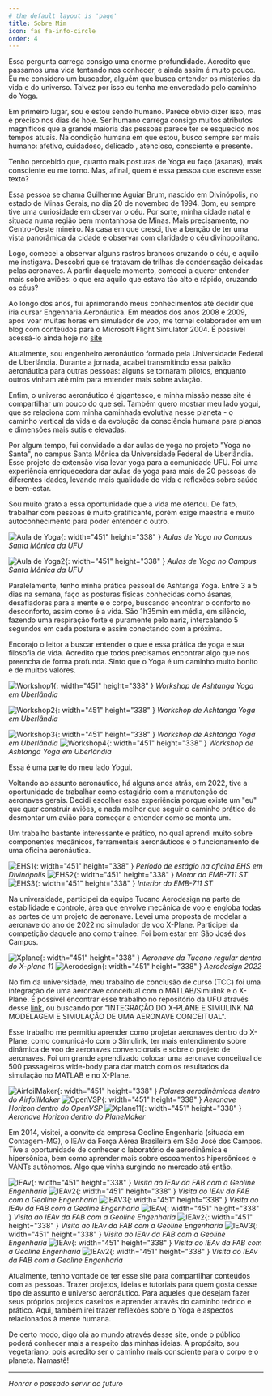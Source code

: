 ```yaml
---
# the default layout is 'page'
title: Sobre Mim
icon: fas fa-info-circle
order: 4
---
```


Essa pergunta carrega consigo uma enorme profundidade. Acredito que passamos uma vida tentando nos conhecer, e ainda assim é muito pouco. Eu me considero um buscador, alguém que busca entender os mistérios da vida e do universo. Talvez por isso eu tenha me enveredado pelo caminho do Yoga.

Em primeiro lugar, sou e estou sendo humano. Parece óbvio dizer isso, mas é preciso nos dias de hoje. Ser humano carrega consigo muitos atributos magníficos que a grande maioria das pessoas parece ter se esquecido nos tempos atuais. Na condição humana em que estou, busco sempre ser mais humano: afetivo, cuidadoso, delicado , atencioso, consciente e presente.

Tenho percebido que, quanto mais posturas de Yoga eu faço (ásanas), mais consciente eu me torno. Mas, afinal, quem é essa pessoa que escreve esse texto?

Essa pessoa se chama Guilherme Aguiar Brum, nascido em Divinópolis, no estado de Minas Gerais, no dia 20 de novembro de 1994. Bom, eu sempre tive uma curiosidade em observar o céu. Por sorte, minha cidade natal é situada numa região bem montanhosa de Minas. Mais precisamente, no Centro-Oeste mineiro. Na casa em que cresci, tive a benção de ter uma vista panorâmica da cidade e observar com claridade o céu divinopolitano.

Logo, comecei a observar alguns rastros brancos cruzando o céu, e aquilo me instigava. Descobri que se tratavam de trilhas de condensação deixadas pelas aeronaves. A partir daquele momento, comecei a querer entender mais sobre aviões: o que era aquilo que estava tão alto e rápido, cruzando os céus?

Ao longo dos anos, fui aprimorando meus conhecimentos até decidir que iria cursar Engenharia Aeronáutica. Em meados dos anos 2008 e 2009, após voar muitas horas em simulador de voo, me tornei colaborador em um blog com conteúdos para o Microsoft Flight Simulator 2004. É possível acessá-lo ainda hoje no [site](https://flightsimulator2004downloads.blogspot.com/)

Atualmente, sou engenheiro aeronáutico formado pela Universidade Federal de Uberlândia. Durante a jornada, acabei transmitindo essa paixão aeronáutica para outras pessoas: alguns se tornaram pilotos, enquanto outros vinham até mim para entender mais sobre aviação.

Enfim, o universo aeronáutico é gigantesco, e minha missão nesse site é compartilhar um pouco do que sei. Também quero mostrar meu lado yogui, que se relaciona com minha caminhada evolutiva nesse planeta - o caminho vertical da vida e da evolução da consciência humana para planos e dimensões mais sutis e elevadas.

Por algum tempo, fui convidado a dar aulas de yoga no projeto "Yoga no Santa", no campus Santa Mônica da Universidade Federal de Uberlândia. Esse projeto de extensão visa levar yoga para a comunidade UFU. Foi uma experiência enriquecedora dar aulas de yoga para mais de 20 pessoas de diferentes idades, levando mais qualidade de vida e reflexões sobre saúde e bem-estar.

Sou muito grato a essa oportunidade que a vida me ofertou. De fato, trabalhar com pessoas é muito gratificante, porém exige maestria e muito autoconhecimento para poder entender o outro.

![Aula de Yoga](assets/img/eu1.jpg){: width="451" height="338" }
_Aulas de Yoga no Campus Santa Mônica da UFU_

![Aula de Yoga2](assets/img/eu2.jpg){: width="451" height="338" }
_Aulas de Yoga no Campus Santa Mônica da UFU_

Paralelamente, tenho minha prática pessoal de Ashtanga Yoga. Entre 3 a 5 dias na semana, faço as posturas físicas conhecidas como ásanas, desafiadoras para a mente e o corpo, buscando encontrar o conforto no desconforto, assim como é a vida. São 1h35min em média, em silêncio, fazendo uma respiração forte e puramente pelo nariz, intercalando 5 segundos em cada postura e assim conectando com a próxima.

Encorajo o leitor a buscar entender o que é essa prática de yoga e sua filosofia de vida. Acredito que todos precisamos encontrar algo que nos preencha de forma profunda. Sinto que o Yoga é um caminho muito bonito e de muitos valores.

![Workshop1](assets/img/eu3.jpg){: width="451" height="338" }
_Workshop de Ashtanga Yoga em Uberlândia_

![Workshop2](assets/img/eu4.jpeg){: width="451" height="338" }
_Workshop de Ashtanga Yoga em Uberlândia_

![Workshop3](assets/img/eu21.jpg){: width="451" height="338" }
_Workshop de Ashtanga Yoga em Uberlândia_
![Workshop4](assets/img/eu22.jpg){: width="451" height="338" }
_Workshop de Ashtanga Yoga em Uberlândia_

Essa é uma parte do meu lado Yogui.

Voltando ao assunto aeronáutico, há alguns anos atrás, em 2022, tive a oportunidade de trabalhar como estagiário com a manutenção de aeronaves gerais. Decidi escolher essa experiência porque existe um "eu" que quer construir aviões, e nada melhor que seguir o caminho prático de desmontar um avião para começar a entender como se monta um.

Um trabalho bastante interessante e prático, no qual aprendi muito sobre componentes mecânicos, ferramentais aeronáuticos e o funcionamento de uma oficina aeronáutica.

![EHS1](assets/img/eu5.jpg){: width="451" height="338" }
_Período de estágio na oficina EHS em Divinópolis_
![EHS2](assets/img/eu6.jpg){: width="451" height="338" }
_Motor do EMB-711 ST_
![EHS3](assets/img/eu7.jpg){: width="451" height="338" }
_Interior do EMB-711 ST_

Na universidade, participei da equipe Tucano Aerodesign na parte de estabilidade e controle, área que envolve mecânica de voo e engloba todas as partes de um projeto de aeronave. Levei uma proposta de modelar a aeronave do ano de 2022 no simulador de voo X-Plane. Participei da competição daquele ano como trainee. Foi bom estar em São José dos Campos.

![Xplane](assets/img/eu8.jpg){: width="451" height="338" }
_Aeronave da Tucano regular dentro do X-plane 11_
![Aerodesign](assets/img/eu9.jpg){: width="451" height="338" }
_Aerodesign 2022_

No fim da universidade, meu trabalho de conclusão de curso (TCC) foi uma integração de uma aeronave conceitual com o MATLAB/Simulink e o X-Plane. É possível encontrar esse trabalho no repositório da UFU através desse [link](https://repositorio.ufu.br/bitstream/123456789/46739/1/Integra%c3%a7%c3%a3oXplaneSimulink.pdf), ou buscando por "INTEGRAÇÃO DO X-PLANE E SIMULINK NA MODELAGEM E SIMULAÇÃO DE UMA AERONAVE CONCEITUAL".

Esse trabalho me permitiu aprender como projetar aeronaves dentro do X-Plane, como comunicá-lo com o Simulink, ter mais entendimento sobre dinâmica de voo de aeronaves convencionais e sobre o projeto de aeronaves. Foi um grande aprendizado colocar uma aeronave conceitual de 500 passageiros wide-body para dar match com os resultados da simulação no MATLAB e no X-Plane.

![AirfoilMaker](assets/img/eu10.jpg){: width="451" height="338" }
_Polares aerodinâmicas dentro do AirfoilMaker_
![OpenVSP](assets/img/eu11.jpg){: width="451" height="338" }
_Aeronave Horizon dentro do OpenVSP_
![Xplane11](assets/img/eu12.jpg){: width="451" height="338" }
_Aeronave Horizon dentro do PlaneMaker_

Em 2014, visitei, a convite da empresa Geoline Engenharia (situada em Contagem-MG), o IEAv da Força Aérea Brasileira em São José dos Campos. Tive a oportunidade de conhecer o laboratório de aerodinâmica e hipersônica, bem como aprender mais sobre escoamentos hipersônicos e VANTs autônomos. Algo que vinha surgindo no mercado até então.


![IEAv](assets/img/eu13.jpg){: width="451" height="338" }
_Visita ao IEAv da FAB com a Geoline Engenharia_
![IEAv2](assets/img/eu14.jpg){: width="451" height="338" }
_Visita ao IEAv da FAB com a Geoline Engenharia_
![IEAV3](assets/img/eu15.jpg){: width="451" height="338" }
_Visita ao IEAv da FAB com a Geoline Engenharia_
![IEAv](assets/img/eu16.jpg){: width="451" height="338" }
_Visita ao IEAv da FAB com a Geoline Engenharia_
![IEAv2](assets/img/eu17.jpg){: width="451" height="338" }
_Visita ao IEAv da FAB com a Geoline Engenharia_
![IEAV3](assets/img/eu18.jpg){: width="451" height="338" }
_Visita ao IEAv da FAB com a Geoline Engenharia_
![IEAv](assets/img/eu19.jpg){: width="451" height="338" }
_Visita ao IEAv da FAB com a Geoline Engenharia_
![IEAv2](assets/img/eu20.jpg){: width="451" height="338" }
_Visita ao IEAv da FAB com a Geoline Engenharia_

Atualmente, tenho vontade de ter esse site para compartilhar conteúdos com as pessoas. Trazer projetos, ideias e tutoriais para quem gosta desse tipo de assunto e universo aeronáutico. Para aqueles que desejam fazer seus próprios projetos caseiros e aprender através do caminho teórico e prático. Aqui, também irei trazer reflexões sobre o Yoga e aspectos relacionados à mente humana.

De certo modo, digo olá ao mundo através desse site, onde o público poderá conhecer mais a respeito das minhas ideias. A propósito, sou vegetariano, pois acredito ser o caminho mais consciente para o corpo e o planeta. Namastê!

----
*Honrar o passado servir ao futuro*